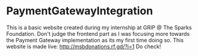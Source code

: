 # PaymentGatewayIntegration
This is a basic website created during my internship at GRIP @ The Sparks Foundation. Don't judge the frontend part as I was focusing more towards the Payment Gateway implementation as its my first time doing so.
This website is made live: http://msbdonations.rf.gd/?i=1 
Do check!
